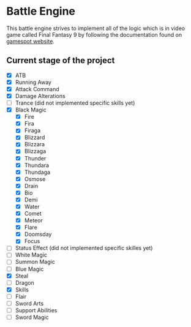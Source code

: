 ﻿# Battle Engine

This battle engine strives to implement all of the logic which is in video game called Final Fantasy 9 by following the documentation found on [gamespot website](https://gamefaqs.gamespot.com/ps/197338-final-fantasy-ix/faqs/44329).

## Current stage of the project

- [x] ATB
- [x] Running Away
- [x] Attack Command
- [x] Damage Alterations
- [ ] Trance (did not implemented specific skills yet)
- [X] Black Magic
    - [x] Fire
    - [x] Fira
    - [x] Firaga
    - [x] Blizzard
    - [x] Blizzara
    - [x] Blizzaga
    - [x] Thunder
    - [x] Thundara
    - [x] Thundaga
    - [x] Osmose
    - [x] Drain
    - [x] Bio
    - [x] Demi
    - [X] Water
    - [x] Comet
    - [X] Meteor
    - [X] Flare
    - [X] Doomsday
    - [X] Focus
- [ ] Status Effect (did not implemented specific skilles yet)
- [ ] White Magic
- [ ] Summon Magic
- [ ] Blue Magic
- [X] Steal
- [ ] Dragon
- [X] Skills
- [ ] Flair
- [ ] Sword Arts
- [ ] Support Abilities
- [ ] Sword Magic
